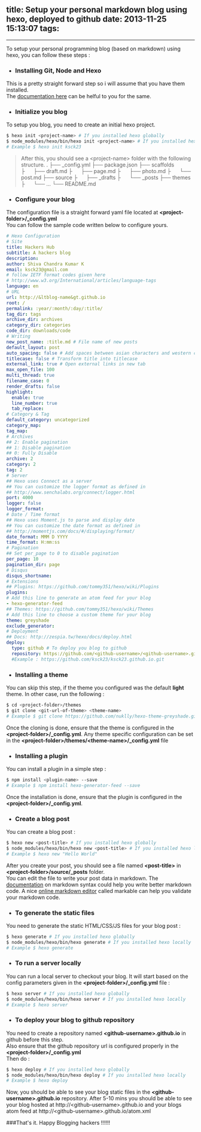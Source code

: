 title: Setup your personal markdown blog using hexo, deployed to github
date: 2013-11-25 15:13:07
tags:
---
***
To setup your personal programming blog (based on markdown) using hexo, you can follow these steps :   

*   ### **Installing Git, Node and Hexo** ###   
This is a pretty straight forward step so i will assume that you have them installed.   
The [documentation here](http://zespia.tw/hexo/docs/index.html) can be helful to you for the same.

*   ### **Initialize you blog** ###   
To setup you blog, you need to create an initial hexo project.   
``` bash Initialize hexo project http://zespia.tw/hexo/docs/setup.html Source Article
$ hexo init <project-name> # If you installed hexo globally
$ node_modules/hexo/bin/hexo init <project-name> # If you installed hexo locally
# Example $ hexo init ksck23
```   
> After this, you should see a &lt;project-name&gt; folder with the following structure.
.
├── _config.yml
├── package.json
├── scaffolds
├&nbsp;&nbsp;&nbsp;&nbsp;&nbsp;&nbsp;├── draft.md
├&nbsp;&nbsp;&nbsp;&nbsp;&nbsp;&nbsp;├── page.md
├&nbsp;&nbsp;&nbsp;&nbsp;&nbsp;&nbsp;├── photo.md
├&nbsp;&nbsp;&nbsp;&nbsp;&nbsp;&nbsp;└── post.md
├── source
├&nbsp;&nbsp;&nbsp;&nbsp;&nbsp;&nbsp;├── _drafts
├&nbsp;&nbsp;&nbsp;&nbsp;&nbsp;&nbsp;└── _posts
├── themes
├&nbsp;&nbsp;&nbsp;&nbsp;&nbsp;&nbsp;└── ...
└── README.md

*   ### **Configure your blog** ###   
The configuration file is a straight forward yaml file located at **&lt;project-folder&gt;/_config.yml**   
You can follow the sample code written below to configure yours.   

``` yaml Configure hexo project http://zespia.tw/hexo/docs/configuration.html Source Article
# Hexo Configuration
# Site
title: Hackers Hub
subtitle: A hackers blog
description:
author: Shiva Chandra Kumar K
email: ksck23@gmail.com
# follow IETF format codes given here
# http://www.w3.org/International/articles/language-tags
language: en
# URL
url: http://&ltblog-name&gt.github.io
root: /
permalink: :year/:month/:day/:title/
tag_dir: tags
archive_dir: archives
category_dir: categories
code_dir: downloads/code
# Writing
new_post_name: :title.md # File name of new posts
default_layout: post
auto_spacing: false # Add spaces between asian characters and western characters
titlecase: false # Transform title into titlecase
external_link: true # Open external links in new tab
max_open_file: 100
multi_thread: true
filename_case: 0
render_drafts: false
highlight:
  enable: true
  line_number: true
  tab_replace:
# Category & Tag
default_category: uncategorized
category_map:
tag_map:
# Archives
## 2: Enable pagination
## 1: Disable pagination
## 0: Fully Disable
archive: 2
category: 2
tag: 2
# Server
## Hexo uses Connect as a server
## You can customize the logger format as defined in
## http://www.senchalabs.org/connect/logger.html
port: 4000
logger: false
logger_format:
# Date / Time format
## Hexo uses Moment.js to parse and display date
## You can customize the date format as defined in
## http://momentjs.com/docs/#/displaying/format/
date_format: MMM D YYYY
time_format: H:mm:ss
# Pagination
## Set per_page to 0 to disable pagination
per_page: 10
pagination_dir: page
# Disqus
disqus_shortname:
# Extensions
## Plugins: https://github.com/tommy351/hexo/wiki/Plugins
plugins:
# Add this line to generate an atom feed for your blog
- hexo-generator-feed
## Themes: https://github.com/tommy351/hexo/wiki/Themes
# Add this line to choose a custom theme for your blog
theme: greyshade
exclude_generator:
# Deployment
## Docs: http://zespia.tw/hexo/docs/deploy.html
deploy:
  type: github # To deploy you blog to github
  repository: https://github.com/<github-username>/<github-username>.github.io.git
  #Example : https://github.com/ksck23/ksck23.github.io.git
```

*   ### **Installing a theme** ###   
You can skip this step, if the theme you configured was the default **light** theme.
In other case, run the following :   
``` bash Get your hexo theme http://zespia.tw/hexo/docs/setup.html Source Article
$ cd <project-folder>/themes
$ git clone <git-url-of-theme> <theme-name>
# Example $ git clone https://github.com/nuklly/hexo-theme-greyshade.git greyshade
```   
Once the cloning is done, ensure that the theme is configured in the **&lt;project-folder&gt;/_config.yml**.
Any theme specific configuration can be set in the **&lt;project-folder&gt;/themes/&lt;theme-name&gt;/_config.yml** file

*   ### **Installing a plugin** ###   
You can install a plugin in a simple step :   
``` bash Get a plugin https://github.com/tommy351/hexo/wiki/Plugins Source Article
$ npm install <plugin-name> --save
# Example $ npm install hexo-generator-feed --save
```   
Once the installation is done, ensure that the plugin is configured in the **&lt;project-folder&gt;/_config.yml**.

*   ### **Create a blog post** ###   
You can create a blog post :   
``` bash Create a post 
$ hexo new <post-title> # If you installed hexo globally
$ node_modules/hexo/bin/hexo new <post-title> # If you installed hexo locally
# Example $ hexo new "Hello World"
```   
After you create your post, you should see a file named **&lt;post-title&gt;** in **&lt;project-folder&gt;/source/_posts** folder.   
You can edit the file to write your post data in markdown. The [documentation](http://daringfireball.net/projects/markdown/syntax) on markdown syntax could help you write better markdown code. A nice [online markdown editor](http://markable.in/editor/) called markable can help you validate your markdown code.   

*   ### **To generate the static files** ###   
You need to generate the static HTML/CSS/JS files for your blog post :   
``` bash Generate Static files 
$ hexo generate # If you installed hexo globally
$ node_modules/hexo/bin/hexo generate # If you installed hexo locally
# Example $ hexo generate
```   

*   ### **To run a server locally** ###   
You can run a local server to checkout your blog. It will start based on the config parameters given in the **&lt;project-folder&gt;/_config.yml** file :   
``` bash Start a local server 
$ hexo server # If you installed hexo globally
$ node_modules/hexo/bin/hexo server # If you installed hexo locally
# Example $ hexo server
```   

*   ### **To deploy your blog to github repository** ###   
You need to create a repository named **&lt;github-username&gt;.github.io** in github before this step.   
Also ensure that the github repository url is configured properly in the **&lt;project-folder&gt;/_config.yml**   
Then do :   
``` bash Deploy code to github repository 
$ hexo deploy # If you installed hexo globally
$ node_modules/hexo/bin/hexo deploy # If you installed hexo locally
# Example $ hexo deploy
```   
Now, you should be able to see your blog static files in the **&lt;github-username&gt;.github.io** repository. After 5-10 mins you should be able to see your blog hosted at http://&lt;github-username&gt;.github.io and your blogs atom feed at http://&lt;github-username&gt;.github.io/atom.xml   

###That's it. Happy Blogging hackers !!!!!!